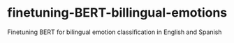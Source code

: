 # finetuning-BERT-billingual-emotions
Finetuning BERT for bilingual emotion classification in English and Spanish
